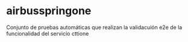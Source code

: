 # airbusspringone

Conjunto de pruebas automáticas que realizan la validacuión e2e de la funcionalidad del servicio cttione

